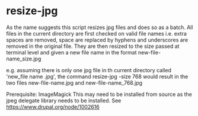 # resize-jpg

As the name suggests this script resizes jpg files and does so as a batch. All files in the current directory are first checked on valid file names i.e. extra spaces are removed, space are replaced by hyphens and underscores are removed in the original file. They are then resized to the size passed at terminal level and given a new file name in the format new-file-name_size.jpg   

e.g. assuming there is only one jpg file in th current directory called 'new_file name .jpg', the command resize-jpg -size 768 would result in the two files new-file-name.jpg and new-file-name_768.jpg


Prerequisite: ImageMagick 
This may need to be installed from source as the jpeg delegate library needs to be installed. See https://www.drupal.org/node/1002616 